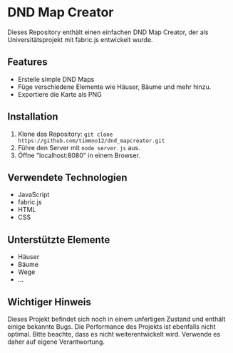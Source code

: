 # DND Map Creator

Dieses Repository enthält einen einfachen DND Map Creator, der als Universitätsprojekt mit fabric.js entwickelt wurde.

## Features

- Erstelle simple DND Maps
- Füge verschiedene Elemente wie Häuser, Bäume und mehr hinzu.
- Exportiere die Karte als PNG

## Installation

1. Klone das Repository: `git clone https://github.com/timmno12/dnd_mapcreator.git`
2. Führe den Server mit `node server.js` aus.
3. Öffne "localhost:8080" in einem Browser.

## Verwendete Technologien

- JavaScript
- fabric.js
- HTML
- CSS

  
## Unterstützte Elemente

- Häuser
- Bäume
- Wege
- ...

## Wichtiger Hinweis

Dieses Projekt befindet sich noch in einem unfertigen Zustand und enthält einige bekannte Bugs. Die Performance des Projekts ist ebenfalls nicht optimal. Bitte beachte, dass es nicht weiterentwickelt wird. Verwende es daher auf eigene Verantwortung.
